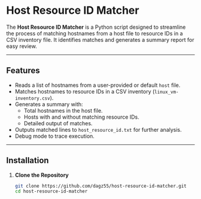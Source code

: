 # Host Resource ID Matcher

The **Host Resource ID Matcher** is a Python script designed to streamline the process of matching hostnames from a host file to resource IDs in a CSV inventory file. It identifies matches and generates a summary report for easy review.

---

## Features

- Reads a list of hostnames from a user-provided or default `host` file.
- Matches hostnames to resource IDs in a CSV inventory (`linux_vm-inventory.csv`).
- Generates a summary with:
  - Total hostnames in the host file.
  - Hosts with and without matching resource IDs.
  - Detailed output of matches.
- Outputs matched lines to `host_resource_id.txt` for further analysis.
- Debug mode to trace execution.

---

## Installation

1. **Clone the Repository**
   ```bash
   git clone https://github.com/dagz55/host-resource-id-matcher.git
   cd host-resource-id-matcher
